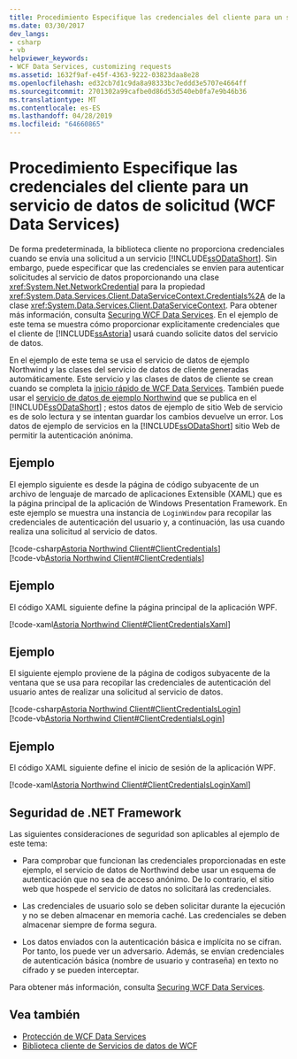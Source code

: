 ```yaml
---
title: Procedimiento Especifique las credenciales del cliente para un servicio de datos de solicitud (WCF Data Services)
ms.date: 03/30/2017
dev_langs:
- csharp
- vb
helpviewer_keywords:
- WCF Data Services, customizing requests
ms.assetid: 1632f9af-e45f-4363-9222-03823daa8e28
ms.openlocfilehash: ed32cb7d1c9da8a98333bc7eddd3e5707e4664ff
ms.sourcegitcommit: 2701302a99cafbe0d86d53d540eb0fa7e9b46b36
ms.translationtype: MT
ms.contentlocale: es-ES
ms.lasthandoff: 04/28/2019
ms.locfileid: "64660865"
---
```

# <a name="how-to-specify-client-credentials-for-a-data-service-request-wcf-data-services"></a>Procedimiento Especifique las credenciales del cliente para un servicio de datos de solicitud (WCF Data Services)
De forma predeterminada, la biblioteca cliente no proporciona credenciales cuando se envía una solicitud a un servicio [!INCLUDE[ssODataShort](../../../../includes/ssodatashort-md.md)]. Sin embargo, puede especificar que las credenciales se envíen para autenticar solicitudes al servicio de datos proporcionando una clase <xref:System.Net.NetworkCredential> para la propiedad <xref:System.Data.Services.Client.DataServiceContext.Credentials%2A> de la clase <xref:System.Data.Services.Client.DataServiceContext>. Para obtener más información, consulta [Securing WCF Data Services](../../../../docs/framework/data/wcf/securing-wcf-data-services.md). En el ejemplo de este tema se muestra cómo proporcionar explícitamente credenciales que el cliente de [!INCLUDE[ssAstoria](../../../../includes/ssastoria-md.md)] usará cuando solicite datos del servicio de datos.  
  
 En el ejemplo de este tema se usa el servicio de datos de ejemplo Northwind y las clases del servicio de datos de cliente generadas automáticamente. Este servicio y las clases de datos de cliente se crean cuando se completa la [inicio rápido de WCF Data Services](../../../../docs/framework/data/wcf/quickstart-wcf-data-services.md). También puede usar el [servicio de datos de ejemplo Northwind](https://go.microsoft.com/fwlink/?LinkId=187426) que se publica en el [!INCLUDE[ssODataShort](../../../../includes/ssodatashort-md.md)] ; estos datos de ejemplo de sitio Web de servicio es de solo lectura y se intentan guardar los cambios devuelve un error. Los datos de ejemplo de servicios en la [!INCLUDE[ssODataShort](../../../../includes/ssodatashort-md.md)] sitio Web de permitir la autenticación anónima.  
  
## <a name="example"></a>Ejemplo  
 El ejemplo siguiente es desde la página de código subyacente de un archivo de lenguaje de marcado de aplicaciones Extensible (XAML) que es la página principal de la aplicación de Windows Presentation Framework. En este ejemplo se muestra una instancia de `LoginWindow` para recopilar las credenciales de autenticación del usuario y, a continuación, las usa cuando realiza una solicitud al servicio de datos.  
  
 [!code-csharp[Astoria Northwind Client#ClientCredentials](../../../../samples/snippets/csharp/VS_Snippets_Misc/astoria_northwind_client/cs/clientcredentials.xaml.cs#clientcredentials)]  
 [!code-vb[Astoria Northwind Client#ClientCredentials](../../../../samples/snippets/visualbasic/VS_Snippets_Misc/astoria_northwind_client/vb/clientcredentials.xaml.vb#clientcredentials)]
  
## <a name="example"></a>Ejemplo  
 El código XAML siguiente define la página principal de la aplicación WPF.  
  
 [!code-xaml[Astoria Northwind Client#ClientCredentialsXaml](../../../../samples/snippets/csharp/VS_Snippets_Misc/astoria_northwind_client/cs/clientcredentials.xaml#clientcredentialsxaml)]  
  
## <a name="example"></a>Ejemplo  
 El siguiente ejemplo proviene de la página de codigos subyacente de la ventana que se usa para recopilar las credenciales de autenticación del usuario antes de realizar una solicitud al servicio de datos.  
  
 [!code-csharp[Astoria Northwind Client#ClientCredentialsLogin](../../../../samples/snippets/csharp/VS_Snippets_Misc/astoria_northwind_client/cs/clientcredentialslogin.xaml.cs#clientcredentialslogin)]  
 [!code-vb[Astoria Northwind Client#ClientCredentialsLogin](../../../../samples/snippets/visualbasic/VS_Snippets_Misc/astoria_northwind_client/vb/clientcredentialslogin.xaml.vb#clientcredentialslogin)]
  
## <a name="example"></a>Ejemplo  
 El código XAML siguiente define el inicio de sesión de la aplicación WPF.  
  
 [!code-xaml[Astoria Northwind Client#ClientCredentialsLoginXaml](../../../../samples/snippets/csharp/VS_Snippets_Misc/astoria_northwind_client/cs/clientcredentialslogin.xaml#clientcredentialsloginxaml)]  
  
## <a name="net-framework-security"></a>Seguridad de .NET Framework  
 Las siguientes consideraciones de seguridad son aplicables al ejemplo de este tema:  
  
- Para comprobar que funcionan las credenciales proporcionadas en este ejemplo, el servicio de datos de Northwind debe usar un esquema de autenticación que no sea de acceso anónimo. De lo contrario, el sitio web que hospede el servicio de datos no solicitará las credenciales.  
  
- Las credenciales de usuario solo se deben solicitar durante la ejecución y no se deben almacenar en memoria caché. Las credenciales se deben almacenar siempre de forma segura.  
  
- Los datos enviados con la autenticación básica e implícita no se cifran. Por tanto, los puede ver un adversario. Además, se envían credenciales de autenticación básica (nombre de usuario y contraseña) en texto no cifrado y se pueden interceptar.  
  
 Para obtener más información, consulta [Securing WCF Data Services](../../../../docs/framework/data/wcf/securing-wcf-data-services.md).  
  
## <a name="see-also"></a>Vea también

- [Protección de WCF Data Services](../../../../docs/framework/data/wcf/securing-wcf-data-services.md)
- [Biblioteca cliente de Servicios de datos de WCF](../../../../docs/framework/data/wcf/wcf-data-services-client-library.md)
